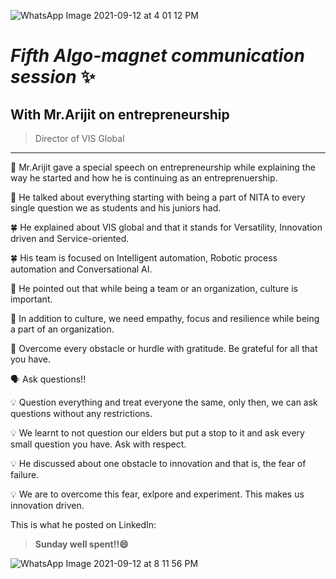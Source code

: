 ![WhatsApp Image 2021-09-12 at 4 01 12 PM](https://user-images.githubusercontent.com/85027663/133084920-abc39de7-1dba-4e35-b4fc-322ed1082762.jpeg)

# **_Fifth Algo-magnet communication session_** ✨
## With Mr.Arijit on entrepreneurship  
> Director of VIS Global

-----

🍁  Mr.Arijit gave a special speech on entrepreneurship while explaining the way he started and how he is continuing as an entreprenuership.

🍁  He talked about everything starting with being a part of NITA to every single question we as students and his juniors had.

🍀  He explained about VIS global and that it stands for Versatility, Innovation driven and Service-oriented.

🍀  His team is focused on Intelligent automation, Robotic process automation and Conversational AI.

🍂  He pointed out that while being a team or an organization, culture is important.

🍂  In addition to culture, we need empathy, focus and resilience while being a part of an organization.

🍂  Overcome every obstacle or hurdle with gratitude. Be grateful for all that you have.

🗣️  Ask questions!!

💡  Question everything and treat everyone the same, only then, we can ask questions without any restrictions.

💡  We learnt to not question our elders but put a stop to it and ask every small question you have. Ask with respect.

💡  He discussed about one obstacle to innovation and that is, the fear of failure. 

💡 We are to overcome this fear, exlpore and experiment. This makes us innovation driven.





This is what he posted on LinkedIn: 
> **Sunday well spent!!😄**


![WhatsApp Image 2021-09-12 at 8 11 56 PM](https://user-images.githubusercontent.com/85027663/133084874-2afd0255-73c3-435e-910a-8a1164844272.jpeg)

